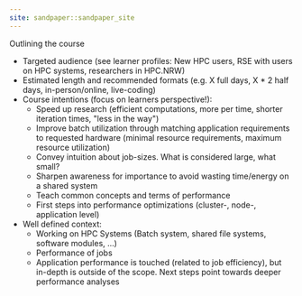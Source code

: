 ```yaml
---
site: sandpaper::sandpaper_site
---
```


Outlining the course

- Targeted audience (see learner profiles: New HPC users, RSE with users on HPC systems, researchers in HPC.NRW)
- Estimated length and recommended formats (e.g. X full days, X * 2 half days, in-person/online, live-coding)
- Course intentions (focus on learners perspective!):
   - Speed up research (efficient computations, more per time, shorter iteration times, "less in the way")
   - Improve batch utilization through matching application requirements to requested hardware (minimal resource requirements, maximum resource utilization)
   - Convey intuition about job-sizes. What is considered large, what small?
   - Sharpen awareness for importance to avoid wasting time/energy on a shared system
   - Teach common concepts and terms of performance
   - First steps into performance optimizations (cluster-, node-, application level)
- Well defined context:
   - Working on HPC Systems (Batch system, shared file systems, software modules, ...)
   - Performance of jobs
   - Application performance is touched (related to job efficiency), but in-depth is outside of the scope. Next steps point towards deeper performance analyses
